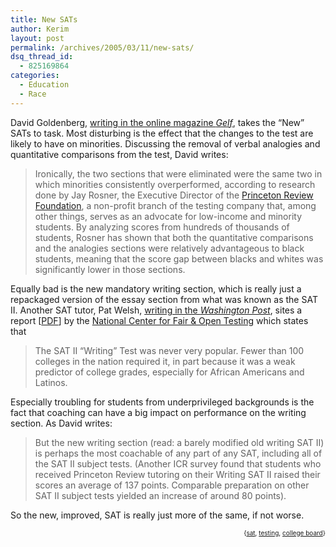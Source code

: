 ```yaml
---
title: New SATs
author: Kerim
layout: post
permalink: /archives/2005/03/11/new-sats/
dsq_thread_id:
  - 825169864
categories:
  - Education
  - Race
---
```

David Goldenberg, <a href="http://www.gelfmagazine.com/mt/archives/the_emperors_new_clothes.html" onclick="_gaq.push(['_trackEvent', 'outbound-article', 'http://www.gelfmagazine.com/mt/archives/the_emperors_new_clothes.html', 'writing in the online magazine Gelf']);" >writing in the online magazine <em>Gelf</em></a>, takes the &#8220;New&#8221; SATs to task. Most disturbing is the effect that the changes to the test are likely to have on minorities. Discussing the removal of verbal analogies and quantitative comparisons from the test, David writes:

> Ironically, the two sections that were eliminated were the same two in which minorities consistently overperformed, according to research done by Jay Rosner, the Executive Director of the <a href="http://www.princetonreview.com/footer/companyinfo_foundation.asp" onclick="_gaq.push(['_trackEvent', 'outbound-article', 'http://www.princetonreview.com/footer/companyinfo_foundation.asp', 'Princeton Review Foundation']);" >Princeton Review Foundation</a>, a non-profit branch of the testing company that, among other things, serves as an advocate for low-income and minority students. By analyzing scores from hundreds of thousands of students, Rosner has shown that both the quantitative comparisons and the analogies sections were relatively advantageous to black students, meaning that the score gap between blacks and whites was significantly lower in those sections.

Equally bad is the new mandatory writing section, which is really just a repackaged version of the essay section from what was known as the SAT II. Another SAT tutor, Pat Welsh, <a href="http://www.washingtonpost.com/ac2/wp-dyn/A9103-2005Mar5?language=printer" onclick="_gaq.push(['_trackEvent', 'outbound-article', 'http://www.washingtonpost.com/ac2/wp-dyn/A9103-2005Mar5?language=printer', 'writing in the Washington Post']);" >writing in the <em>Washington Post</em></a>, sites a report [<a href="http://www.fairtest.org/univ/New%20SAT%20Writing%20Test%20Fact%20Sheet.pdf" onclick="_gaq.push(['_trackEvent','download','http://www.fairtest.org/univ/New%20SAT%20Writing%20Test%20Fact%20Sheet.pdf']);" >PDF</a>] by the <a href="http://www.fairtest.org/" onclick="_gaq.push(['_trackEvent', 'outbound-article', 'http://www.fairtest.org/', 'National Center for Fair & Open Testing']);" >National Center for Fair & Open Testing</a> which states that

> The SAT II “Writing” Test was never very popular. Fewer than 100 colleges in the nation required it, in part because it was a weak predictor of college grades, especially for African Americans and Latinos.

Especially troubling for students from underprivileged backgrounds is the fact that coaching can have a big impact on performance on the writing section. As David writes:

> But the new writing section (read: a barely modified old writing SAT II) is perhaps the most coachable of any part of any SAT, including all of the SAT II subject tests. (Another ICR survey found that students who received Princeton Review tutoring on their Writing SAT II raised their scores an average of 137 points. Comparable preparation on other SAT II subject tests yielded an increase of around 80 points).

So the new, improved, SAT is really just more of the same, if not worse.

<div style="text-align:right;">
  <span style="font-size:x-small;">{<a href="http://technorati.com/tag/sat" onclick="_gaq.push(['_trackEvent', 'outbound-article', 'http://technorati.com/tag/sat', 'sat']);"  rel="tag">sat</a>, <a href="http://technorati.com/tag/testing" onclick="_gaq.push(['_trackEvent', 'outbound-article', 'http://technorati.com/tag/testing', 'testing']);"  rel="tag">testing</a>, <a href="http://technorati.com/tag/college board" onclick="_gaq.push(['_trackEvent', 'outbound-article', 'http://technorati.com/tag/college board', 'college board']);"  rel="tag">college board</a>}</span>


